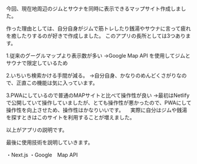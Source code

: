 今回、現在地周辺のジムとサウナを同時に表示できるマップサイト作成しました。

作った理由としては、自分自身がジムで筋トレしたり銭湯やサウナに言って疲れを癒したりするのが好きで作成しました。
このアプリの長所としては3つあります。

1.従来のグーグルマップより表示数が多い
→Google Map API を使用してジムとサウナで限定しているため

2.いちいち検索かける手間が減る。
→自分自身、かなりのめんどくさがりなので、正直この機能は気に入っています。

3.PWAにしているので普通のMAPサイトと比べて操作性が良い
→最初はNetlifyで公開していて操作していましたが、とても操作性が悪かったので、PWAにして操作性を向上させため、操作性はかなりいいです。
　実際に自分はジムや銭湯を探すときはこのサイトを利用することが増えました。
 
以上がアプリの説明です。

最後に使用技術を説明していきます。

・Next.js
・Google　Map API
